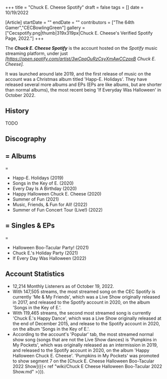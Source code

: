 +++
title = "Chuck E. Cheese Spotify"
draft = false
tags = []
date = 10/19/2022

[Article]
startDate = ""
endDate = ""
contributors = ["The 64th Gamer","CECBowlingGreen"]
gallery = ["Cecspotify.png|thumb|319x319px|Chuck E. Cheese's Verified Spotify Page, 2022."]
+++

The <b><i>Chuck E. Cheese Spotify</b></i> is the account hosted on the <i>Spotify</i> music streaming platform, under just <i>[https://open.spotify.com/artist/3wCpqOuRzCsyXmAwCCzqxB Chuck E. Cheese].</i>

It was launched around late 2019, and the first release of music on the account was a Christmas album titled 'Happ-E. Holidays'. They have released several more albums and EPs (EPs are like albums, but are shorter than normal albums), the most recent being 'If Everyday Was Halloween' in October 2022.

<h2> History </h2>
TODO

<h2> Discography </h2>

<h2>= Albums </h2>=

* Happ-E. Holidays (2019)
* Songs in the Key of E. (2020)
* Every Day Is A Birthday (2020)
* Happy Halloween Chuck E. Cheese (2020)
* Summer of Fun (2021)
* Music, Friends, & Fun for All! (2022)
* Summer of Fun Concert Tour (Live!) (2022)

<h2>= Singles & EPs </h2>=

* Halloween Boo-Tacular Party! (2021)
* Chuck E.'s Holiday Party (2021)
* If Every Day Was Halloween (2022)

<h2> Account Statistics </h2>

* 12,214 Monthly Listeners as of October 19, 2022.
* With 147,505 streams, the most streamed song on the CEC Spotify is currently 'Me & My Friends', which was a Live Show originally released in 2017, and released to the Spotify account in 2020, on the album 'Songs in the Key of E.'.
* With 119,465 streams, the second most streamed song is currently 'Chuck E.'s Happy Dance', which was a Live Show originally released at the end of December 2015, and release to the Spotify account in 2020, on the album 'Songs in the Key of E.'.
* According to the account's 'Popular' tab, the most streamed normal show song (songs that are not the Live Show dances) is 'Pumpkins in My Pockets', which was originally released as an intermission in 2019, and released to the Spotify account in 2020, on the album 'Happy Halloween Chuck E. Cheese'. 'Pumpkins in My Pockets' was promoted to show segment 7 on the [Chuck E. Cheese Halloween Boo-Tacular 2022 Show]({{< ref "wiki/Chuck E Cheese Halloween Boo-Tacular 2022 Show.md" >}}).